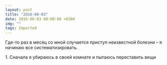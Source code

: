 ```yaml
---
layout: post
title: "2016-06-03"
date: 2016-06-03 00:00:00 +0300
img: ""
tags: Imported
---
```


Где-то раз в месяц со мной случается приступ неизвестной болезни – я начинаю все систематизировать. 

1\. Сначала я убираюсь в своей комнате и пытаюсь переставить вещи
